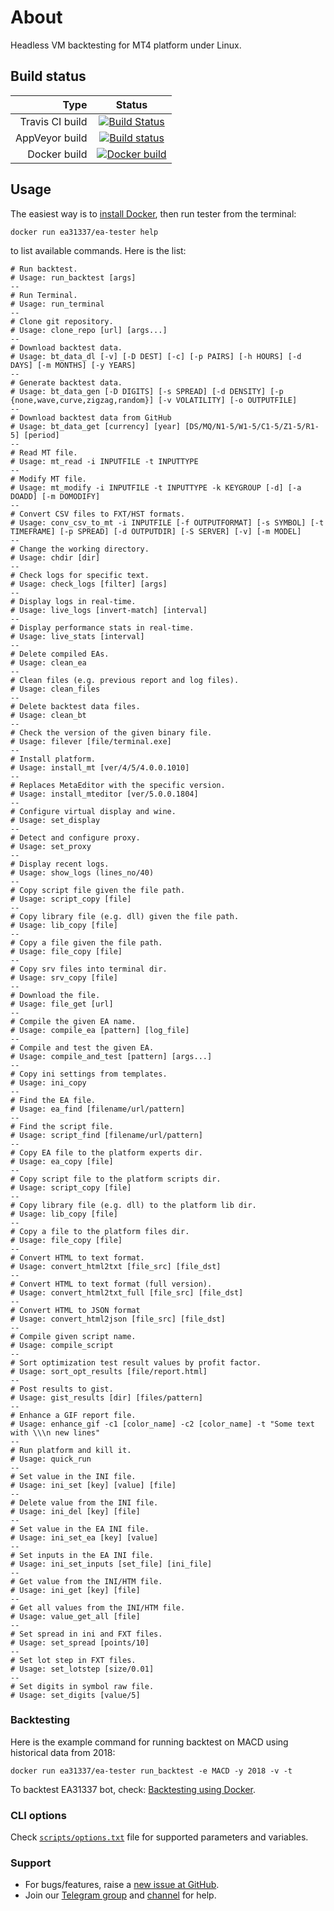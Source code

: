 # About

Headless VM backtesting for MT4 platform under Linux.

## Build status

| Type            | Status      |
| --------------: |:-----------:|
| Travis CI build | [![Build Status](https://api.travis-ci.org/EA31337/EA-Tester.svg?branch=master)](https://travis-ci.org/EA31337/EA-Tester) |
| AppVeyor build  | [![Build status](https://ci.appveyor.com/api/projects/status/r4g7ughqovcv5ph5/branch/master?svg=true)](https://ci.appveyor.com/project/kenorb/ea-tester) |
| Docker build    | [![Docker build](https://images.microbadger.com/badges/image/ea31337/ea-tester.svg)](https://microbadger.com/images/ea31337/ea-tester "Docker build") |

## Usage

The easiest way is to [install Docker](https://www.docker.com/get-started), then run tester from the terminal:

    docker run ea31337/ea-tester help

to list available commands. Here is the list:

```
# Run backtest.
# Usage: run_backtest [args]
--
# Run Terminal.
# Usage: run_terminal
--
# Clone git repository.
# Usage: clone_repo [url] [args...]
--
# Download backtest data.
# Usage: bt_data_dl [-v] [-D DEST] [-c] [-p PAIRS] [-h HOURS] [-d DAYS] [-m MONTHS] [-y YEARS]
--
# Generate backtest data.
# Usage: bt_data_gen [-D DIGITS] [-s SPREAD] [-d DENSITY] [-p {none,wave,curve,zigzag,random}] [-v VOLATILITY] [-o OUTPUTFILE]
--
# Download backtest data from GitHub
# Usage: bt_data_get [currency] [year] [DS/MQ/N1-5/W1-5/C1-5/Z1-5/R1-5] [period]
--
# Read MT file.
# Usage: mt_read -i INPUTFILE -t INPUTTYPE
--
# Modify MT file.
# Usage: mt_modify -i INPUTFILE -t INPUTTYPE -k KEYGROUP [-d] [-a DOADD] [-m DOMODIFY]
--
# Convert CSV files to FXT/HST formats.
# Usage: conv_csv_to_mt -i INPUTFILE [-f OUTPUTFORMAT] [-s SYMBOL] [-t TIMEFRAME] [-p SPREAD] [-d OUTPUTDIR] [-S SERVER] [-v] [-m MODEL]
--
# Change the working directory.
# Usage: chdir [dir]
--
# Check logs for specific text.
# Usage: check_logs [filter] [args]
--
# Display logs in real-time.
# Usage: live_logs [invert-match] [interval]
--
# Display performance stats in real-time.
# Usage: live_stats [interval]
--
# Delete compiled EAs.
# Usage: clean_ea
--
# Clean files (e.g. previous report and log files).
# Usage: clean_files
--
# Delete backtest data files.
# Usage: clean_bt
--
# Check the version of the given binary file.
# Usage: filever [file/terminal.exe]
--
# Install platform.
# Usage: install_mt [ver/4/5/4.0.0.1010]
--
# Replaces MetaEditor with the specific version.
# Usage: install_mteditor [ver/5.0.0.1804]
--
# Configure virtual display and wine.
# Usage: set_display
--
# Detect and configure proxy.
# Usage: set_proxy
--
# Display recent logs.
# Usage: show_logs (lines_no/40)
--
# Copy script file given the file path.
# Usage: script_copy [file]
--
# Copy library file (e.g. dll) given the file path.
# Usage: lib_copy [file]
--
# Copy a file given the file path.
# Usage: file_copy [file]
--
# Copy srv files into terminal dir.
# Usage: srv_copy [file]
--
# Download the file.
# Usage: file_get [url]
--
# Compile the given EA name.
# Usage: compile_ea [pattern] [log_file]
--
# Compile and test the given EA.
# Usage: compile_and_test [pattern] [args...]
--
# Copy ini settings from templates.
# Usage: ini_copy
--
# Find the EA file.
# Usage: ea_find [filename/url/pattern]
--
# Find the script file.
# Usage: script_find [filename/url/pattern]
--
# Copy EA file to the platform experts dir.
# Usage: ea_copy [file]
--
# Copy script file to the platform scripts dir.
# Usage: script_copy [file]
--
# Copy library file (e.g. dll) to the platform lib dir.
# Usage: lib_copy [file]
--
# Copy a file to the platform files dir.
# Usage: file_copy [file]
--
# Convert HTML to text format.
# Usage: convert_html2txt [file_src] [file_dst]
--
# Convert HTML to text format (full version).
# Usage: convert_html2txt_full [file_src] [file_dst]
--
# Convert HTML to JSON format
# Usage: convert_html2json [file_src] [file_dst]
--
# Compile given script name.
# Usage: compile_script
--
# Sort optimization test result values by profit factor.
# Usage: sort_opt_results [file/report.html]
--
# Post results to gist.
# Usage: gist_results [dir] [files/pattern]
--
# Enhance a GIF report file.
# Usage: enhance_gif -c1 [color_name] -c2 [color_name] -t "Some text with \\\n new lines"
--
# Run platform and kill it.
# Usage: quick_run
--
# Set value in the INI file.
# Usage: ini_set [key] [value] [file]
--
# Delete value from the INI file.
# Usage: ini_del [key] [file]
--
# Set value in the EA INI file.
# Usage: ini_set_ea [key] [value]
--
# Set inputs in the EA INI file.
# Usage: ini_set_inputs [set_file] [ini_file]
--
# Get value from the INI/HTM file.
# Usage: ini_get [key] [file]
--
# Get all values from the INI/HTM file.
# Usage: value_get_all [file]
--
# Set spread in ini and FXT files.
# Usage: set_spread [points/10]
--
# Set lot step in FXT files.
# Usage: set_lotstep [size/0.01]
--
# Set digits in symbol raw file.
# Usage: set_digits [value/5]
```

### Backtesting

Here is the example command for running backtest on MACD using historical data from 2018:

    docker run ea31337/ea-tester run_backtest -e MACD -y 2018 -v -t

To backtest EA31337 bot, check: [Backtesting using Docker](https://github.com/EA31337/EA31337/wiki/Backtesting-using-Docker).

### CLI options

Check [`scripts/options.txt`](scripts/options.txt) file for supported parameters and variables.

### Support

- For bugs/features, raise a [new issue at GitHub](https://github.com/EA31337/EA-Tester/issues).
- Join our [Telegram group](https://t.me/EA31337) and [channel](https://t.me/EA31337_Announcements) for help.
